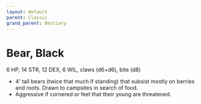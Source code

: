 ```yaml
---
layout: default
parent: Classic
grand_parent: Bestiary
---
```


# Bear, Black

6 HP, 14 STR, 12 DEX, 6 WIL, claws (d6+d6), bite (d8)

- 4' tall bears (twice that much if standing) that subsist mostly on berries and roots. Drawn to campsites in search of food.  
- Aggressive if cornered or feel that their young are threatened. 